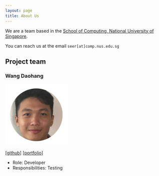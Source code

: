 ```yaml
---
layout: page
title: About Us
---
```


We are a team based in the [School of Computing, National University of Singapore](https://www.comp.nus.edu.sg).

You can reach us at the email `seer[at]comp.nus.edu.sg`

## Project team

### Wang Daohang

<img src="images/itsdaodao.png" width="200px">

[[github](http://github.com/itsdaodao)] [[portfolio](team/itsdaodao.md)]

* Role: Developer
* Responsibilities: Testing
